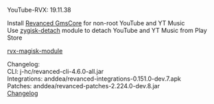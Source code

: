 YouTube-RVX: 19.11.38  

Install [Revanced GmsCore](https://github.com/ReVanced/GmsCore/releases) for non-root YouTube and YT Music  
Use [zygisk-detach](https://github.com/j-hc/zygisk-detach) module to detach YouTube and YT Music from Play Store  

[rvx-magisk-module](https://github.com/LemonyOwO/rvx-magisk-module)  

Changelog:  
CLI: j-hc/revanced-cli-4.6.0-all.jar  
Integrations: anddea/revanced-integrations-0.151.0-dev.7.apk  
Patches: anddea/revanced-patches-2.224.0-dev.8.jar  
[Changelog](https://github.com/anddea/revanced-patches/releases/tag/vdev.8)  
